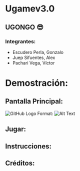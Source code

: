 # Ugamev3.0
## UGONGO :sunglasses:
### Integrantes:
* Escudero Perla, Gonzalo
* Juep Sifuentes, Alex
* Pachari Vega, Víctor

# Demostración:
## Pantalla Principal:
![GitHub Logo](/images/logo.png)
Format: ![Alt Text](https://ibb.co/C6d1sBC)
## Jugar:

## Instrucciones:

## Créditos:
